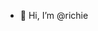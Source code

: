 - 👋 Hi, I’m @richie


<!---
richiehd/richiehd is a ✨ special ✨ repository because its `README.md` (this file) appears on your GitHub profile.
You can click the Preview link to take a look at your changes.
--->
